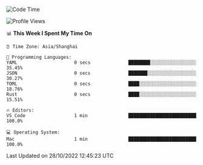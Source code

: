 <!--START_SECTION:waka-->
![Code Time](http://img.shields.io/badge/Code%20Time-1%2C748%20hrs%204%20mins-blue)

![Profile Views](http://img.shields.io/badge/Profile%20Views-8-blue)

📊 **This Week I Spent My Time On** 

```text
⌚︎ Time Zone: Asia/Shanghai

💬 Programming Languages: 
YAML                     0 secs              ████████░░░░░░░░░░░░░░░░░   35.45% 
JSON                     0 secs              ███████░░░░░░░░░░░░░░░░░░   30.27% 
TOML                     0 secs              ████░░░░░░░░░░░░░░░░░░░░░   18.76% 
Rust                     0 secs              ████░░░░░░░░░░░░░░░░░░░░░   15.51%

🔥 Editors: 
VS Code                  1 min               █████████████████████████   100.0%

💻 Operating System: 
Mac                      1 min               █████████████████████████   100.0%

```


 Last Updated on 28/10/2022 12:45:23 UTC
<!--END_SECTION:waka-->

<!--![CodersRank](https://cr-skills-chart-widget.azurewebsites.net/api/api?username=BugenZhao&padding=16&tooltip=true&branding=false&sort-by-score=true&skills=Rust%2C%20Swift%2C%20C%2C%20TypeScript%2C%20Java%2C%20Go%2C%20Dart%2C%20C%2B%2B%2C%20Python%2C%20Assembly%2C%20Shell%2C%20Kotlin)-->
